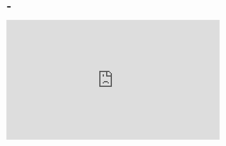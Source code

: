 # -
<iframe width="560" height="315" src="https://www.youtube.com/embed/SWmo46d4fkE" title="YouTube video player" frameborder="0" allow="accelerometer; autoplay; clipboard-write; encrypted-media; gyroscope; picture-in-picture" allowfullscreen></iframe>
